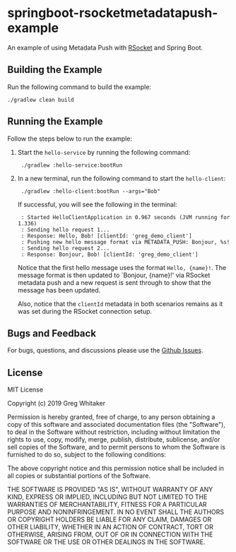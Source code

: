 # springboot-rsocketmetadatapush-example
An example of using Metadata Push with [RSocket](http://rsocket.io) and Spring Boot.

## Building the Example
Run the following command to build the example:

    ./gradlew clean build
    
## Running the Example
Follow the steps below to run the example:

1. Start the `hello-service` by running the following command:

        ./gradlew :hello-service:bootRun
        
2. In a new terminal, run the following command to start the `hello-client`:

        ./gradlew :hello-client:bootRun --args="Bob"
        
    If successful, you will see the following in the terminal:

        : Started HelloClientApplication in 0.967 seconds (JVM running for 1.336)
        : Sending hello request 1...
        : Response: Hello, Bob! [clientId: 'greg_demo_client']
        : Pushing new hello message format via METADATA_PUSH: Bonjour, %s!
        : Sending hello request 2...
        : Response: Bonjour, Bob! [clientId: 'greg_demo_client']
        
    Notice that the first hello message uses the format `Hello, {name}!`. The message format is then updated to `Bonjour, {name}!' 
    via RSocket metadata push and a new request is sent through to show that the message has been updated.

    Also, notice that the `clientId` metadata in both scenarios remains as it was set during the RSocket connection setup.
    
## Bugs and Feedback
For bugs, questions, and discussions please use the [Github Issues](https://github.com/gregwhitaker/springboot-rsocketmetadatapush-example/issues).

## License
MIT License

Copyright (c) 2019 Greg Whitaker

Permission is hereby granted, free of charge, to any person obtaining a copy
of this software and associated documentation files (the "Software"), to deal
in the Software without restriction, including without limitation the rights
to use, copy, modify, merge, publish, distribute, sublicense, and/or sell
copies of the Software, and to permit persons to whom the Software is
furnished to do so, subject to the following conditions:

The above copyright notice and this permission notice shall be included in all
copies or substantial portions of the Software.

THE SOFTWARE IS PROVIDED "AS IS", WITHOUT WARRANTY OF ANY KIND, EXPRESS OR
IMPLIED, INCLUDING BUT NOT LIMITED TO THE WARRANTIES OF MERCHANTABILITY,
FITNESS FOR A PARTICULAR PURPOSE AND NONINFRINGEMENT. IN NO EVENT SHALL THE
AUTHORS OR COPYRIGHT HOLDERS BE LIABLE FOR ANY CLAIM, DAMAGES OR OTHER
LIABILITY, WHETHER IN AN ACTION OF CONTRACT, TORT OR OTHERWISE, ARISING FROM,
OUT OF OR IN CONNECTION WITH THE SOFTWARE OR THE USE OR OTHER DEALINGS IN THE
SOFTWARE.